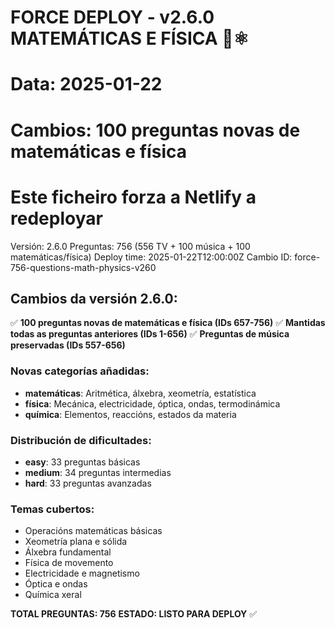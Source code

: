 # FORCE DEPLOY - v2.6.0 MATEMÁTICAS E FÍSICA 🔢⚛️
# Data: 2025-01-22
# Cambios: 100 preguntas novas de matemáticas e física
# Este ficheiro forza a Netlify a redeployar

Versión: 2.6.0
Preguntas: 756 (556 TV + 100 música + 100 matemáticas/física)
Deploy time: 2025-01-22T12:00:00Z
Cambio ID: force-756-questions-math-physics-v260

## Cambios da versión 2.6.0:
✅ **100 preguntas novas de matemáticas e física (IDs 657-756)**
✅ **Mantidas todas as preguntas anteriores (IDs 1-656)**
✅ **Preguntas de música preservadas (IDs 557-656)**

### Novas categorías añadidas:
- **matemáticas**: Aritmética, álxebra, xeometría, estatística
- **física**: Mecánica, electricidade, óptica, ondas, termodinámica
- **química**: Elementos, reaccións, estados da materia

### Distribución de dificultades:
- **easy**: 33 preguntas básicas
- **medium**: 34 preguntas intermedias  
- **hard**: 33 preguntas avanzadas

### Temas cubertos:
- Operacións matemáticas básicas
- Xeometría plana e sólida
- Álxebra fundamental
- Física de movemento
- Electricidade e magnetismo
- Óptica e ondas
- Química xeral

**TOTAL PREGUNTAS: 756**
**ESTADO: LISTO PARA DEPLOY** ✅
